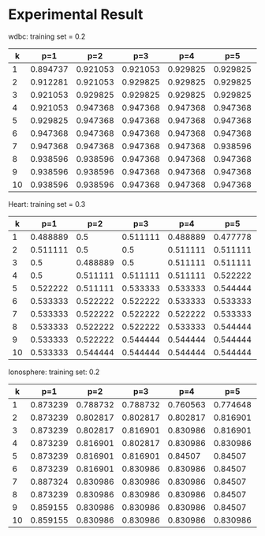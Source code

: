 # Experimental Result

wdbc: training set = 0.2

| k | p=1 | p=2 | p=3 | p=4 | p=5 | p=6 | p=7 | p=8 | p=9 | p=10 |
| --- | --- | --- | --- | --- | --- | --- | --- | --- | --- | --- |
| 1 | 0.894737 | 0.921053 | 0.921053 | 0.929825 | 0.929825 | 0.929825 | 0.929825 | 0.929825 | 0.929825 | 0.929825 |
| 2 | 0.912281 | 0.921053 | 0.929825 | 0.929825 | 0.929825 | 0.938596 | 0.938596 | 0.938596 | 0.938596 | 0.938596 |
| 3 | 0.921053 | 0.929825 | 0.929825 | 0.929825 | 0.929825 | 0.929825 | 0.947368 | 0.947368 | 0.947368 | 0.947368 |
| 4 | 0.921053 | 0.947368 | 0.947368 | 0.947368 | 0.947368 | 0.947368 | 0.947368 | 0.947368 | 0.947368 | 0.947368 |
| 5 | 0.929825 | 0.947368 | 0.947368 | 0.947368 | 0.947368 | 0.947368 | 0.947368 | 0.947368 | 0.947368 | 0.947368 |
| 6 | 0.947368 | 0.947368 | 0.947368 | 0.947368 | 0.947368 | 0.947368 | 0.947368 | 0.947368 | 0.947368 | 0.947368 |
| 7 | 0.947368 | 0.947368 | 0.947368 | 0.947368 | 0.938596 | 0.938596 | 0.938596 | 0.938596 | 0.938596 | 0.938596 |
| 8 | 0.938596 | 0.938596 | 0.947368 | 0.947368 | 0.947368 | 0.947368 | 0.947368 | 0.947368 | 0.947368 | 0.947368 |
| 9 | 0.938596 | 0.938596 | 0.947368 | 0.947368 | 0.947368 | 0.947368 | 0.947368 | 0.947368 | 0.947368 | 0.947368 |
| 10 | 0.938596 | 0.938596 | 0.947368 | 0.947368 | 0.947368 | 0.947368 | 0.947368 | 0.947368 | 0.947368 | 0.947368 |

Heart: training set = 0.3

| k | p=1 | p=2 | p=3 | p=4 | p=5 | p=6 | p=7 | p=8 | p=9 | p=10 |
| --- | --- | --- | --- | --- | --- | --- | --- | --- | --- | --- |
| 1 | 0.488889 | 0.5 | 0.511111 | 0.488889 | 0.477778 | 0.477778 | 0.477778 | 0.477778 | 0.477778 | 0.477778 |
| 2 | 0.511111 | 0.5 | 0.5 | 0.511111 | 0.511111 | 0.511111 | 0.511111 | 0.511111 | 0.511111 | 0.511111 |
| 3 | 0.5 | 0.488889 | 0.5 | 0.511111 | 0.511111 | 0.522222 | 0.522222 | 0.522222 | 0.522222 | 0.533333 |
| 4 | 0.5 | 0.511111 | 0.511111 | 0.511111 | 0.522222 | 0.533333 | 0.533333 | 0.533333 | 0.533333 | 0.533333 |
| 5 | 0.522222 | 0.511111 | 0.533333 | 0.533333 | 0.544444 | 0.544444 | 0.544444 | 0.544444 | 0.544444 | 0.544444 |
| 6 | 0.533333 | 0.522222 | 0.522222 | 0.533333 | 0.533333 | 0.533333 | 0.533333 | 0.533333 | 0.533333 | 0.533333 |
| 7 | 0.533333 | 0.522222 | 0.522222 | 0.522222 | 0.533333 | 0.544444 | 0.544444 | 0.555556 | 0.555556 | 0.544444 |
| 8 | 0.533333 | 0.522222 | 0.522222 | 0.533333 | 0.544444 | 0.544444 | 0.544444 | 0.544444 | 0.544444 | 0.555556 |
| 9 | 0.533333 | 0.522222 | 0.544444 | 0.544444 | 0.544444 | 0.555556 | 0.555556 | 0.555556 | 0.555556 | 0.555556 |
| 10 | 0.533333 | 0.544444 | 0.544444 | 0.544444 | 0.544444 | 0.544444 | 0.555556 | 0.555556 | 0.555556 | 0.555556 |

Ionosphere: training set: 0.2

| k | p=1 | p=2 | p=3 | p=4 | p=5 | p=6 | p=7 | p=8 | p=9 | p=10 |
| --- | --- | --- | --- | --- | --- | --- | --- | --- | --- | --- |
| 1 | 0.873239 | 0.788732 | 0.788732 | 0.760563 | 0.774648 | 0.802817 | 0.802817 | 0.816901 | 0.802817 | 0.802817 |
| 2 | 0.873239 | 0.802817 | 0.802817 | 0.802817 | 0.816901 | 0.816901 | 0.802817 | 0.802817 | 0.802817 | 0.788732 |
| 3 | 0.873239 | 0.802817 | 0.816901 | 0.830986 | 0.816901 | 0.816901 | 0.816901 | 0.830986 | 0.816901 | 0.802817 |
| 4 | 0.873239 | 0.816901 | 0.802817 | 0.830986 | 0.830986 | 0.84507 | 0.84507 | 0.84507 | 0.830986 | 0.830986 |
| 5 | 0.873239 | 0.816901 | 0.816901 | 0.84507 | 0.84507 | 0.84507 | 0.84507 | 0.84507 | 0.84507 | 0.830986 |
| 6 | 0.873239 | 0.816901 | 0.830986 | 0.830986 | 0.84507 | 0.84507 | 0.84507 | 0.84507 | 0.84507 | 0.84507 |
| 7 | 0.887324 | 0.830986 | 0.830986 | 0.830986 | 0.84507 | 0.84507 | 0.84507 | 0.84507 | 0.84507 | 0.830986 |
| 8 | 0.873239 | 0.830986 | 0.830986 | 0.830986 | 0.84507 | 0.84507 | 0.84507 | 0.84507 | 0.84507 | 0.830986 |
| 9 | 0.859155 | 0.830986 | 0.830986 | 0.830986 | 0.84507 | 0.84507 | 0.830986 | 0.830986 | 0.830986 | 0.816901 |
| 10 | 0.859155 | 0.830986 | 0.830986 | 0.830986 | 0.830986 | 0.830986 | 0.830986 | 0.830986 | 0.816901 | 0.816901 |